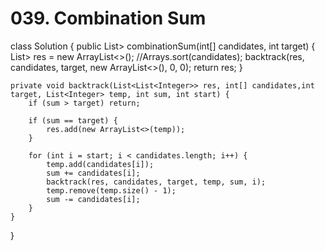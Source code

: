 # 039. Combination Sum

class Solution { public List&gt; combinationSum\(int\[\] candidates, int target\) { List&gt; res = new ArrayList&lt;&gt;\(\); //Arrays.sort\(candidates\); backtrack\(res, candidates, target, new ArrayList&lt;&gt;\(\), 0, 0\); return res; }

```text
private void backtrack(List<List<Integer>> res, int[] candidates,int target, List<Integer> temp, int sum, int start) {
    if (sum > target) return;

    if (sum == target) {
        res.add(new ArrayList<>(temp));
    }

    for (int i = start; i < candidates.length; i++) {
        temp.add(candidates[i]);
        sum += candidates[i];
        backtrack(res, candidates, target, temp, sum, i);
        temp.remove(temp.size() - 1);
        sum -= candidates[i];
    }
}
```

}

